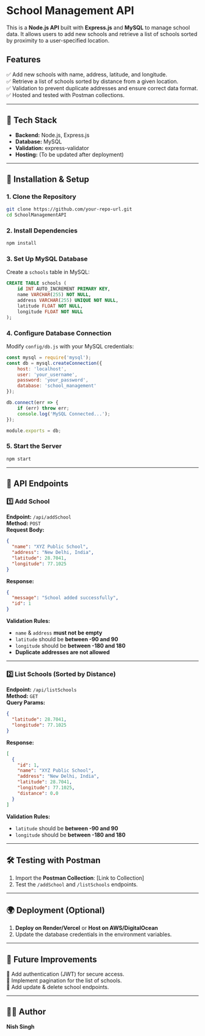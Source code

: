 # School Management API

This is a **Node.js API** built with **Express.js** and **MySQL** to manage school data. It allows users to add new schools and retrieve a list of schools sorted by proximity to a user-specified location.

## Features
✅ Add new schools with name, address, latitude, and longitude.  
✅ Retrieve a list of schools sorted by distance from a given location.  
✅ Validation to prevent duplicate addresses and ensure correct data format.  
✅ Hosted and tested with Postman collections.

---

## 📌 Tech Stack
- **Backend:** Node.js, Express.js
- **Database:** MySQL
- **Validation:** express-validator
- **Hosting:** (To be updated after deployment)

---

## 🚀 Installation & Setup
### **1. Clone the Repository**
```bash
git clone https://github.com/your-repo-url.git
cd SchoolManagementAPI
```

### **2. Install Dependencies**
```bash
npm install
```

### **3. Set Up MySQL Database**
Create a `schools` table in MySQL:
```sql
CREATE TABLE schools (
    id INT AUTO_INCREMENT PRIMARY KEY,
    name VARCHAR(255) NOT NULL,
    address VARCHAR(255) UNIQUE NOT NULL,
    latitude FLOAT NOT NULL,
    longitude FLOAT NOT NULL
);
```

### **4. Configure Database Connection**
Modify `config/db.js` with your MySQL credentials:
```javascript
const mysql = require('mysql');
const db = mysql.createConnection({
    host: 'localhost',
    user: 'your_username',
    password: 'your_password',
    database: 'school_management'
});

db.connect(err => {
    if (err) throw err;
    console.log('MySQL Connected...');
});

module.exports = db;
```

### **5. Start the Server**
```bash
npm start
```

---

## 📌 API Endpoints

### **1️⃣ Add School**
**Endpoint:** `/api/addSchool`  
**Method:** `POST`  
**Request Body:**
```json
{
  "name": "XYZ Public School",
  "address": "New Delhi, India",
  "latitude": 28.7041,
  "longitude": 77.1025
}
```
**Response:**
```json
{
  "message": "School added successfully",
  "id": 1
}
```
**Validation Rules:**
- `name` & `address` **must not be empty**
- `latitude` should be **between -90 and 90**
- `longitude` should be **between -180 and 180**
- **Duplicate addresses are not allowed**

---

### **2️⃣ List Schools (Sorted by Distance)**
**Endpoint:** `/api/listSchools`  
**Method:** `GET`  
**Query Params:**
```json
{
  "latitude": 28.7041,
  "longitude": 77.1025
}
```
**Response:**
```json
[
  {
    "id": 1,
    "name": "XYZ Public School",
    "address": "New Delhi, India",
    "latitude": 28.7041,
    "longitude": 77.1025,
    "distance": 0.0
  }
]
```
**Validation Rules:**
- `latitude` should be **between -90 and 90**
- `longitude` should be **between -180 and 180**

---

## 🛠️ Testing with Postman
1. Import the **Postman Collection**: [Link to Collection]
2. Test the `/addSchool` and `/listSchools` endpoints.

---

## 🌍 Deployment (Optional)
1. **Deploy on Render/Vercel** or **Host on AWS/DigitalOcean**
2. Update the database credentials in the environment variables.

---

## 📌 Future Improvements
🔹 Add authentication (JWT) for secure access.  
🔹 Implement pagination for the list of schools.  
🔹 Add update & delete school endpoints.  

---

## 👨‍💻 Author
**Nish Singh**

